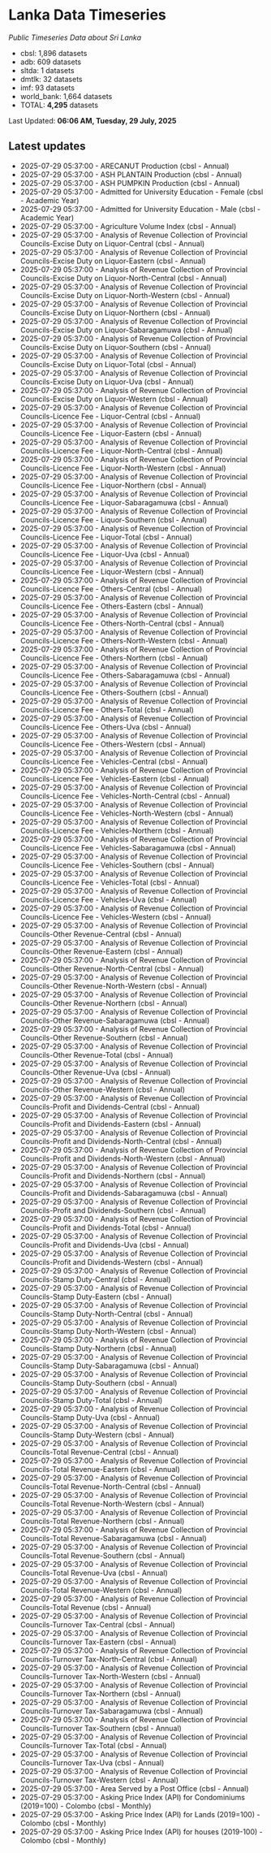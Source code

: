 # Lanka Data Timeseries
*Public Timeseries Data about Sri Lanka*

* cbsl: 1,896 datasets
* adb: 609 datasets
* sltda: 1 datasets
* dmtlk: 32 datasets
* imf: 93 datasets
* world_bank: 1,664 datasets
* TOTAL: **4,295** datasets

Last Updated: **06:06 AM, Tuesday, 29 July, 2025**

## Latest updates

* 2025-07-29 05:37:00 - ARECANUT Production (cbsl - Annual)
* 2025-07-29 05:37:00 - ASH PLANTAIN Production (cbsl - Annual)
* 2025-07-29 05:37:00 - ASH PUMPKIN Production (cbsl - Annual)
* 2025-07-29 05:37:00 - Admitted for University Education - Female (cbsl - Academic Year)
* 2025-07-29 05:37:00 - Admitted for University Education - Male (cbsl - Academic Year)
* 2025-07-29 05:37:00 - Agriculture Volume Index (cbsl - Annual)
* 2025-07-29 05:37:00 - Analysis of Revenue Collection of Provincial Councils-Excise Duty on Liquor-Central (cbsl - Annual)
* 2025-07-29 05:37:00 - Analysis of Revenue Collection of Provincial Councils-Excise Duty on Liquor-Eastern (cbsl - Annual)
* 2025-07-29 05:37:00 - Analysis of Revenue Collection of Provincial Councils-Excise Duty on Liquor-North-Central (cbsl - Annual)
* 2025-07-29 05:37:00 - Analysis of Revenue Collection of Provincial Councils-Excise Duty on Liquor-North-Western (cbsl - Annual)
* 2025-07-29 05:37:00 - Analysis of Revenue Collection of Provincial Councils-Excise Duty on Liquor-Northern (cbsl - Annual)
* 2025-07-29 05:37:00 - Analysis of Revenue Collection of Provincial Councils-Excise Duty on Liquor-Sabaragamuwa (cbsl - Annual)
* 2025-07-29 05:37:00 - Analysis of Revenue Collection of Provincial Councils-Excise Duty on Liquor-Southern (cbsl - Annual)
* 2025-07-29 05:37:00 - Analysis of Revenue Collection of Provincial Councils-Excise Duty on Liquor-Total (cbsl - Annual)
* 2025-07-29 05:37:00 - Analysis of Revenue Collection of Provincial Councils-Excise Duty on Liquor-Uva (cbsl - Annual)
* 2025-07-29 05:37:00 - Analysis of Revenue Collection of Provincial Councils-Excise Duty on Liquor-Western (cbsl - Annual)
* 2025-07-29 05:37:00 - Analysis of Revenue Collection of Provincial Councils-Licence Fee - Liquor-Central (cbsl - Annual)
* 2025-07-29 05:37:00 - Analysis of Revenue Collection of Provincial Councils-Licence Fee - Liquor-Eastern (cbsl - Annual)
* 2025-07-29 05:37:00 - Analysis of Revenue Collection of Provincial Councils-Licence Fee - Liquor-North-Central (cbsl - Annual)
* 2025-07-29 05:37:00 - Analysis of Revenue Collection of Provincial Councils-Licence Fee - Liquor-North-Western (cbsl - Annual)
* 2025-07-29 05:37:00 - Analysis of Revenue Collection of Provincial Councils-Licence Fee - Liquor-Northern (cbsl - Annual)
* 2025-07-29 05:37:00 - Analysis of Revenue Collection of Provincial Councils-Licence Fee - Liquor-Sabaragamuwa (cbsl - Annual)
* 2025-07-29 05:37:00 - Analysis of Revenue Collection of Provincial Councils-Licence Fee - Liquor-Southern (cbsl - Annual)
* 2025-07-29 05:37:00 - Analysis of Revenue Collection of Provincial Councils-Licence Fee - Liquor-Total (cbsl - Annual)
* 2025-07-29 05:37:00 - Analysis of Revenue Collection of Provincial Councils-Licence Fee - Liquor-Uva (cbsl - Annual)
* 2025-07-29 05:37:00 - Analysis of Revenue Collection of Provincial Councils-Licence Fee - Liquor-Western (cbsl - Annual)
* 2025-07-29 05:37:00 - Analysis of Revenue Collection of Provincial Councils-Licence Fee - Others-Central (cbsl - Annual)
* 2025-07-29 05:37:00 - Analysis of Revenue Collection of Provincial Councils-Licence Fee - Others-Eastern (cbsl - Annual)
* 2025-07-29 05:37:00 - Analysis of Revenue Collection of Provincial Councils-Licence Fee - Others-North-Central (cbsl - Annual)
* 2025-07-29 05:37:00 - Analysis of Revenue Collection of Provincial Councils-Licence Fee - Others-North-Western (cbsl - Annual)
* 2025-07-29 05:37:00 - Analysis of Revenue Collection of Provincial Councils-Licence Fee - Others-Northern (cbsl - Annual)
* 2025-07-29 05:37:00 - Analysis of Revenue Collection of Provincial Councils-Licence Fee - Others-Sabaragamuwa (cbsl - Annual)
* 2025-07-29 05:37:00 - Analysis of Revenue Collection of Provincial Councils-Licence Fee - Others-Southern (cbsl - Annual)
* 2025-07-29 05:37:00 - Analysis of Revenue Collection of Provincial Councils-Licence Fee - Others-Total (cbsl - Annual)
* 2025-07-29 05:37:00 - Analysis of Revenue Collection of Provincial Councils-Licence Fee - Others-Uva (cbsl - Annual)
* 2025-07-29 05:37:00 - Analysis of Revenue Collection of Provincial Councils-Licence Fee - Others-Western (cbsl - Annual)
* 2025-07-29 05:37:00 - Analysis of Revenue Collection of Provincial Councils-Licence Fee - Vehicles-Central (cbsl - Annual)
* 2025-07-29 05:37:00 - Analysis of Revenue Collection of Provincial Councils-Licence Fee - Vehicles-Eastern (cbsl - Annual)
* 2025-07-29 05:37:00 - Analysis of Revenue Collection of Provincial Councils-Licence Fee - Vehicles-North-Central (cbsl - Annual)
* 2025-07-29 05:37:00 - Analysis of Revenue Collection of Provincial Councils-Licence Fee - Vehicles-North-Western (cbsl - Annual)
* 2025-07-29 05:37:00 - Analysis of Revenue Collection of Provincial Councils-Licence Fee - Vehicles-Northern (cbsl - Annual)
* 2025-07-29 05:37:00 - Analysis of Revenue Collection of Provincial Councils-Licence Fee - Vehicles-Sabaragamuwa (cbsl - Annual)
* 2025-07-29 05:37:00 - Analysis of Revenue Collection of Provincial Councils-Licence Fee - Vehicles-Southern (cbsl - Annual)
* 2025-07-29 05:37:00 - Analysis of Revenue Collection of Provincial Councils-Licence Fee - Vehicles-Total (cbsl - Annual)
* 2025-07-29 05:37:00 - Analysis of Revenue Collection of Provincial Councils-Licence Fee - Vehicles-Uva (cbsl - Annual)
* 2025-07-29 05:37:00 - Analysis of Revenue Collection of Provincial Councils-Licence Fee - Vehicles-Western (cbsl - Annual)
* 2025-07-29 05:37:00 - Analysis of Revenue Collection of Provincial Councils-Other Revenue-Central (cbsl - Annual)
* 2025-07-29 05:37:00 - Analysis of Revenue Collection of Provincial Councils-Other Revenue-Eastern (cbsl - Annual)
* 2025-07-29 05:37:00 - Analysis of Revenue Collection of Provincial Councils-Other Revenue-North-Central (cbsl - Annual)
* 2025-07-29 05:37:00 - Analysis of Revenue Collection of Provincial Councils-Other Revenue-North-Western (cbsl - Annual)
* 2025-07-29 05:37:00 - Analysis of Revenue Collection of Provincial Councils-Other Revenue-Northern (cbsl - Annual)
* 2025-07-29 05:37:00 - Analysis of Revenue Collection of Provincial Councils-Other Revenue-Sabaragamuwa (cbsl - Annual)
* 2025-07-29 05:37:00 - Analysis of Revenue Collection of Provincial Councils-Other Revenue-Southern (cbsl - Annual)
* 2025-07-29 05:37:00 - Analysis of Revenue Collection of Provincial Councils-Other Revenue-Total (cbsl - Annual)
* 2025-07-29 05:37:00 - Analysis of Revenue Collection of Provincial Councils-Other Revenue-Uva (cbsl - Annual)
* 2025-07-29 05:37:00 - Analysis of Revenue Collection of Provincial Councils-Other Revenue-Western (cbsl - Annual)
* 2025-07-29 05:37:00 - Analysis of Revenue Collection of Provincial Councils-Profit and Dividends-Central (cbsl - Annual)
* 2025-07-29 05:37:00 - Analysis of Revenue Collection of Provincial Councils-Profit and Dividends-Eastern (cbsl - Annual)
* 2025-07-29 05:37:00 - Analysis of Revenue Collection of Provincial Councils-Profit and Dividends-North-Central (cbsl - Annual)
* 2025-07-29 05:37:00 - Analysis of Revenue Collection of Provincial Councils-Profit and Dividends-North-Western (cbsl - Annual)
* 2025-07-29 05:37:00 - Analysis of Revenue Collection of Provincial Councils-Profit and Dividends-Northern (cbsl - Annual)
* 2025-07-29 05:37:00 - Analysis of Revenue Collection of Provincial Councils-Profit and Dividends-Sabaragamuwa (cbsl - Annual)
* 2025-07-29 05:37:00 - Analysis of Revenue Collection of Provincial Councils-Profit and Dividends-Southern (cbsl - Annual)
* 2025-07-29 05:37:00 - Analysis of Revenue Collection of Provincial Councils-Profit and Dividends-Total (cbsl - Annual)
* 2025-07-29 05:37:00 - Analysis of Revenue Collection of Provincial Councils-Profit and Dividends-Uva (cbsl - Annual)
* 2025-07-29 05:37:00 - Analysis of Revenue Collection of Provincial Councils-Profit and Dividends-Western (cbsl - Annual)
* 2025-07-29 05:37:00 - Analysis of Revenue Collection of Provincial Councils-Stamp Duty-Central (cbsl - Annual)
* 2025-07-29 05:37:00 - Analysis of Revenue Collection of Provincial Councils-Stamp Duty-Eastern (cbsl - Annual)
* 2025-07-29 05:37:00 - Analysis of Revenue Collection of Provincial Councils-Stamp Duty-North-Central (cbsl - Annual)
* 2025-07-29 05:37:00 - Analysis of Revenue Collection of Provincial Councils-Stamp Duty-North-Western (cbsl - Annual)
* 2025-07-29 05:37:00 - Analysis of Revenue Collection of Provincial Councils-Stamp Duty-Northern (cbsl - Annual)
* 2025-07-29 05:37:00 - Analysis of Revenue Collection of Provincial Councils-Stamp Duty-Sabaragamuwa (cbsl - Annual)
* 2025-07-29 05:37:00 - Analysis of Revenue Collection of Provincial Councils-Stamp Duty-Southern (cbsl - Annual)
* 2025-07-29 05:37:00 - Analysis of Revenue Collection of Provincial Councils-Stamp Duty-Total (cbsl - Annual)
* 2025-07-29 05:37:00 - Analysis of Revenue Collection of Provincial Councils-Stamp Duty-Uva (cbsl - Annual)
* 2025-07-29 05:37:00 - Analysis of Revenue Collection of Provincial Councils-Stamp Duty-Western (cbsl - Annual)
* 2025-07-29 05:37:00 - Analysis of Revenue Collection of Provincial Councils-Total Revenue-Central (cbsl - Annual)
* 2025-07-29 05:37:00 - Analysis of Revenue Collection of Provincial Councils-Total Revenue-Eastern (cbsl - Annual)
* 2025-07-29 05:37:00 - Analysis of Revenue Collection of Provincial Councils-Total Revenue-North-Central (cbsl - Annual)
* 2025-07-29 05:37:00 - Analysis of Revenue Collection of Provincial Councils-Total Revenue-North-Western (cbsl - Annual)
* 2025-07-29 05:37:00 - Analysis of Revenue Collection of Provincial Councils-Total Revenue-Northern (cbsl - Annual)
* 2025-07-29 05:37:00 - Analysis of Revenue Collection of Provincial Councils-Total Revenue-Sabaragamuwa (cbsl - Annual)
* 2025-07-29 05:37:00 - Analysis of Revenue Collection of Provincial Councils-Total Revenue-Southern (cbsl - Annual)
* 2025-07-29 05:37:00 - Analysis of Revenue Collection of Provincial Councils-Total Revenue-Uva (cbsl - Annual)
* 2025-07-29 05:37:00 - Analysis of Revenue Collection of Provincial Councils-Total Revenue-Western (cbsl - Annual)
* 2025-07-29 05:37:00 - Analysis of Revenue Collection of Provincial Councils-Total Revenue (cbsl - Annual)
* 2025-07-29 05:37:00 - Analysis of Revenue Collection of Provincial Councils-Turnover Tax-Central (cbsl - Annual)
* 2025-07-29 05:37:00 - Analysis of Revenue Collection of Provincial Councils-Turnover Tax-Eastern (cbsl - Annual)
* 2025-07-29 05:37:00 - Analysis of Revenue Collection of Provincial Councils-Turnover Tax-North-Central (cbsl - Annual)
* 2025-07-29 05:37:00 - Analysis of Revenue Collection of Provincial Councils-Turnover Tax-North-Western (cbsl - Annual)
* 2025-07-29 05:37:00 - Analysis of Revenue Collection of Provincial Councils-Turnover Tax-Northern (cbsl - Annual)
* 2025-07-29 05:37:00 - Analysis of Revenue Collection of Provincial Councils-Turnover Tax-Sabaragamuwa (cbsl - Annual)
* 2025-07-29 05:37:00 - Analysis of Revenue Collection of Provincial Councils-Turnover Tax-Southern (cbsl - Annual)
* 2025-07-29 05:37:00 - Analysis of Revenue Collection of Provincial Councils-Turnover Tax-Total (cbsl - Annual)
* 2025-07-29 05:37:00 - Analysis of Revenue Collection of Provincial Councils-Turnover Tax-Uva (cbsl - Annual)
* 2025-07-29 05:37:00 - Analysis of Revenue Collection of Provincial Councils-Turnover Tax-Western (cbsl - Annual)
* 2025-07-29 05:37:00 - Area Served by a Post Office (cbsl - Annual)
* 2025-07-29 05:37:00 - Asking Price Index (API) for Condominiums (2019=100) - Colombo (cbsl - Monthly)
* 2025-07-29 05:37:00 - Asking Price Index (API) for Lands (2019=100) - Colombo (cbsl - Monthly)
* 2025-07-29 05:37:00 - Asking Price Index (API) for houses (2019-100) - Colombo (cbsl - Monthly)